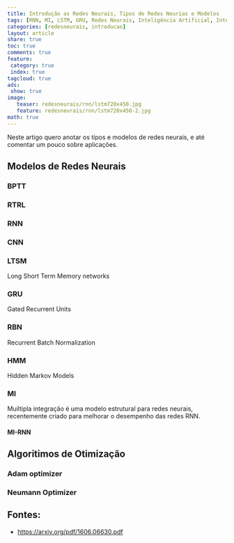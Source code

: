 ```yaml
---
title: Introdução as Redes Neurais, Tipos de Redes Neurias e Modelos 
tags: [RNN, MI, LSTM, GRU, Redes Neurais, Inteligência Artificial, Inteligência, Artificial, RNN, NN, LTSM, Formulas, Rampa Simetrica, Simetrica, Ativação Lógistica, Hiperbólica, Tangente, Tangente Hiperbólica, Função Logistica]
categories: [redesneurais, introducao]
layout: article
share: true
toc: true
comments: true
feature:
 category: true
 index: true
tagcloud: true
ads: 
 show: true
image:
   teaser: redesneurais/rnn/lstm720x450.jpg
   feature: redesneurais/rnn/lstm720x450-2.jpg
math: true
---
```

Neste artigo quero anotar os típos e modelos de redes neurais, e até comentar um pouco sobre aplicações.

<!--more-->

## Modelos de Redes Neurais

### BPTT

### RTRL

### RNN

### CNN

### LTSM

Long Short Term Memory networks

### GRU

Gated Recurrent Units

### RBN

Recurrent Batch Normalization

### HMM

Hidden Markov Models

### MI

Muiltipla integração é uma modelo estrutural para redes neurais, recentemente criado para melhorar o desempenho das redes RNN.

#### MI-RNN

## Algoritimos de Otimização

### Adam optimizer

### Neumann Optimizer

## Fontes:

* https://arxiv.org/pdf/1606.06630.pdf

